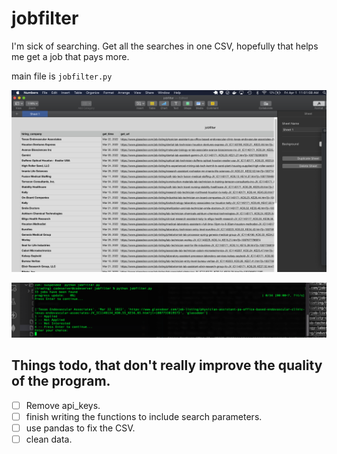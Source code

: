 # jobfilter

I'm sick of searching. Get all the searches in one CSV, hopefully that helps me get a job
that pays more.

main file is ```jobfilter.py ```


![screenshot](https://github.com/Nllii/jobfilter/blob/26690751a2041fdce3950192b3130c3ea60d03d6/job_apis/jobfilter.png)


![terminal](https://github.com/Nllii/jobfilter/blob/c9fcb44df4f35db2c7ee71cccf0aafdd571fbc86/job_apis/jobfilterTerminal.png)




## Things todo, that don't really improve the quality of the program.

- [ ] Remove api_keys.
- [ ] finish writing the functions to include search parameters.
- [ ] use pandas to fix the CSV.
- [ ] clean data.
